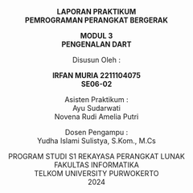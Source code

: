 <div align="center">

**LAPORAN PRAKTIKUM**  
**PEMROGRAMAN PERANGKAT BERGERAK**

**MODUL 3**  
**PENGENALAN DART**

Disusun Oleh :

**IRFAN MURIA 2211104075**  
**SE06-02**

Asisten Praktikum :  
Ayu Sudarwati  
Novena Rudi Amelia Putri

Dosen Pengampu :  
Yudha Islami Sulistya, S.Kom., M.Cs


PROGRAM STUDI S1 REKAYASA PERANGKAT LUNAK  
FAKULTAS INFORMATIKA  
TELKOM UNIVERSITY PURWOKERTO  
2024

</div>

